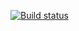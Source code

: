 [![Build status](https://ci.appveyor.com/api/projects/status/rf3y6sw29bpa4x0l?svg=true)](https://ci.appveyor.com/project/AlexanderSamisko/ajs-homeworks7-2)